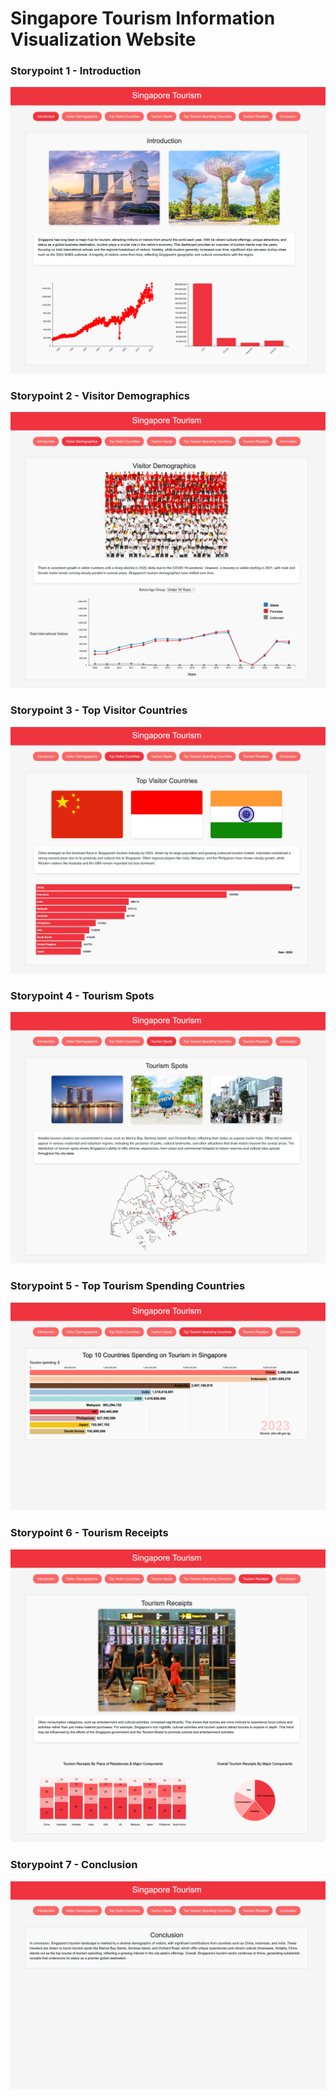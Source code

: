 # Singapore Tourism Information Visualization Website

### Storypoint 1 - Introduction
<img src = "Storypoint Screenshots/Storypoint 1 - Introduction.js.html.png">

### Storypoint 2 - Visitor Demographics
<img src = "Storypoint Screenshots/Storypoint 2 - Visitor Demographics.js.html.png">

### Storypoint 3 - Top Visitor Countries
<img src = "Storypoint Screenshots/Storypoint 3 - Top Visitor Countries.js.html.png">

### Storypoint 4 - Tourism Spots
<img src = "Storypoint Screenshots/Storypoint 4 - Tourism Spots.js.html.png">

### Storypoint 5 - Top Tourism Spending Countries
<img src = "Storypoint Screenshots/Storypoint 5 - Top Tourism Spending Countries.js.html.png">

### Storypoint 6 - Tourism Receipts
<img src = "Storypoint Screenshots/Storypoint 6 - Tourism Receipts.js.html.png">

### Storypoint 7 - Conclusion
<img src = "Storypoint Screenshots/Storypoint 7 - Conclusion.js.html.png">
